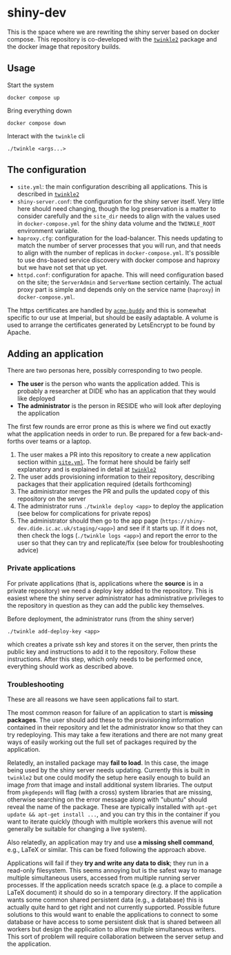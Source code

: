 # shiny-dev

This is the space where we are rewriting the shiny server based on docker compose.  This repository is co-developed with the [`twinkle2`](https://github.com/mrc-ide/twinkle2/) package and the docker image that repository builds.

## Usage

Start the system

```
docker compose up
```

Bring everything down

```
docker compose down
```

Interact with the `twinkle` cli

```
./twinkle <args...>
```

## The configuration

* `site.yml`: the main configuration describing all applications. This is described in [`twinkle2`](https://github.com/mrc-ide/twinkle2/)
* `shiny-server.conf`: the configuration for the shiny server itself. Very little here should need changing, though the log preservation is a matter to consider carefully and the `site_dir` needs to align with the values used in `docker-compose.yml` for the shiny data volume and the `TWINKLE_ROOT` environment variable.
* `haproxy.cfg`: configuration for the load-balancer.  This needs updating to match the number of server processes that you will run, and that needs to align with the number of replicas in `docker-compose.yml`.  It's possible to use dns-based service discovery with docker compose and haproxy but we have not set that up yet.
* `httpd.conf`: configuration for apache. This will need configuration based on the site; the `ServerAdmin` and `ServerName` section certainly.  The actual proxy part is simple and depends only on the service name (`haproxy`) in `docker-compose.yml`.

The https certificates are handled by [`acme-buddy`](https://github.com/reside-ic/acme-buddy/) and this is somewhat specific to our use at Imperial, but should be easily adaptable.  A volume is used to arrange the certificates generated by LetsEncrypt to be found by Apache.

## Adding an application

There are two personas here, possibly corresponding to two people.

* **The user** is the person who wants the application added.  This is probably a researcher at DIDE who has an application that they would like deployed
* **The administrator** is the person in RESIDE who will look after deploying the application

The first few rounds are error prone as this is where we find out exactly what the application needs in order to run.  Be prepared for a few back-and-forths over teams or a laptop.

1. The user makes a PR into this repository to create a new application section within [`site.yml`](site.yml).  The format here should be fairly self explanatory and is explained in detail at [`twinkle2`](https://github.com/mrc-ide/twinkle2/)
1. The user adds provisioning information to their repository, describing packages that their application required (details forthcoming)
1. The administrator merges the PR and pulls the updated copy of this repository on the server
1. The administrator runs `./twinkle deploy <app>` to deploy the application (see below for complications for private repos)
1. The administrator should then go to the app page (`https://shiny-dev.dide.ic.ac.uk/staging/<app>`) and see if it starts up.  If it does not, then check the logs (`./twinkle logs <app>`) and report the error to the user so that they can try and replicate/fix (see below for troubleshooting advice)

### Private applications

For private applications (that is, applications where the **source** is in a private repository) we need a deploy key added to the repository.  This is easiest where the shiny server administrator has administrative privileges to the repository in question as they can add the public key themselves.

Before deployment, the administrator runs (from the shiny server)

```
./twinkle add-deploy-key <app>
```

which creates a private ssh key and stores it on the server, then prints the public key and instructions to add it to the repository.  Follow these instructions.  After this step, which only needs to be performed once, everything should work as described above.

### Troubleshooting

These are all reasons we have seen applications fail to start.

The most common reason for failure of an application to start is **missing packages**.  The user should add these to the provisioning information contained in their repository and let the administrator know so that they can try redeploying.  This may take a few iterations and there are not many great ways of easily working out the full set of packages required by the application.

Relatedly, an installed package may **fail to load**.  In this case, the image being used by the shiny server needs updating.  Currently this is built in `twinkle2` but one could modify the setup here easily enough to build an image *from* that image and install additional system libraries.  The output from `pkgdepends` will flag (with a cross) system libraries that are missing, otherwise searching on the error message along with "ubuntu" should reveal the name of the package.  These are typically installed with `apt-get update && apt-get install ...`, and you can try this in the container if you want to iterate quickly (though with multiple workers this avenue will not generally be suitable for changing a live system).

Also relatedly, an application may try and use **a missing shell command**, e.g., LaTeX or similar.  This can be fixed following the approach above.

Applications will fail if they **try and write any data to disk**; they run in a read-only filesystem.  This seems annoying but is the safest way to manage multiple simultaneous users, accessed from multiple running server processes.  If the application needs scratch space (e.g. a place to compile a LaTeX document) it should do so in a temporary directory.  If the application wants some common shared persistent data (e.g., a database) this is actually quite hard to get right and not currently supported.  Possible future solutions to this would want to enable the applications to connect to some database or have access to some persistent disk that is shared between all workers but design the application to allow multiple simultaneous writers.  This sort of problem will require collaboration between the server setup and the application.
